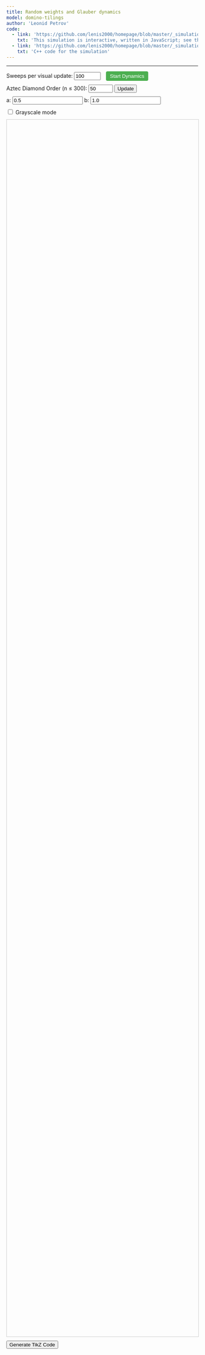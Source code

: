 ```yaml
---
title: Random weights and Glauber dynamics
model: domino-tilings
author: 'Leonid Petrov'
code:
  - link: 'https://github.com/lenis2000/homepage/blob/master/_simulations/domino_tilings/2025-05-09-random-weights-glauber.md'
    txt: 'This simulation is interactive, written in JavaScript; see the source code of this page at the link'
  - link: 'https://github.com/lenis2000/homepage/blob/master/_simulations/domino_tilings/2025-05-09-random-weights-glauber.cpp'
    txt: 'C++ code for the simulation'
---
```


<style>
  /* Basic styling for the SVG and controls */
  #aztec-svg {
    width: 100%;
    height: 80vh;
    border: 1px solid #ccc;
  }
  .controls {
    margin-bottom: 10px;
  }
  #zoom-in-btn, #zoom-out-btn {
    font-weight: bold;
    width: 30px;
    height: 30px;
  }
  #zoom-reset-btn {
    height: 30px;
  }
  #dynamics-btn {
    background-color: #4CAF50;
    color: white;
    padding: 5px 10px;
    border: none;
    border-radius: 4px;
    cursor: pointer;
  }
  #dynamics-btn.running {
    background-color: #f44336;
  }
</style>

<!-- ## About the simulation

##### Shuffling (initial picture)

This simulation demonstrates random domino tilings of an Aztec diamond—a diamond‑shaped union of unit squares. The probability measure is $2\times2$‑periodic with edge‑weights $(a,b)$, as studied by Chhita & Johansson in [Domino tilings of the Aztec diamond with periodic weights](https://arxiv.org/abs/1410.2385). Sampling uses the shuffling algorithm. The original Python implementation by Sunil Chhita has been ported to JavaScript + WebAssembly, and the graphics are rendered with D3.js.

The sampling runs entirely in your browser. For sizes up to about $n\le120$ the sampler is fast; larger $n$ may take noticeable time (hard cap $n=300$ to protect your browser). -->

---

<script src="https://d3js.org/d3.v7.min.js"></script>
<script src="/js/2025-05-09-random-weights-glauber.js"></script>

<!-- Simulation Controls -->
<!-- Dynamics controls – always visible -->
<div class="controls">
  <label for="sweeps-input">Sweeps per visual update:</label>
  <input id="sweeps-input" type="number"
         value="100" min="1" step="1" style="width:70px;">
  <button id="dynamics-btn" style="margin-left:10px;">Start Dynamics</button>
</div>


<div class="controls">
  <label for="n-input">Aztec Diamond Order (n ≤ 300): </label>
  <input id="n-input" type="number" value="50" min="2" step="2" max="300" size="3">
  <button id="update-btn">Update</button>
  <button id="cancel-btn" style="display: none; margin-left: 10px; background-color: #ff5555;">Cancel</button>
</div>

<div class="controls">
  <label for="a-input">a:</label>
  <input id="a-input" type="number" value="0.5" step="0.1">
  <label for="b-input">b:</label>
  <input id="b-input" type="number" value="1.0" step="0.1">
</div>

<div class="controls">
    <input type="checkbox" id="grayscale-checkbox">
  <label for="grayscale-checkbox">Grayscale mode</label>
</div>

<!-- Progress indicator -->
<div id="progress-indicator" style="margin-bottom: 10px; font-weight: bold;"></div>

<div class="row">
  <div class="col-12">
    <svg id="aztec-svg"></svg>
  </div>
</div>

<div style="margin-top: 10px; margin-bottom: 10px;">
  <button id="tikz-btn" class="btn btn-primary">Generate TikZ Code</button>
  <div id="tikz-buttons-container" style="margin-top: 10px; display: none;">
    <button id="copy-tikz-btn" class="btn btn-primary">Copy to Clipboard</button>
    <button id="download-tikz-btn" class="btn btn-primary" style="margin-left: 10px;">Download .tex File</button>
    <span id="copy-success-msg" style="color: green; margin-left: 10px; font-weight: bold; display: none;">Copied!</span>
  </div>
</div>

<!-- TikZ code container that will be updated dynamically -->
<div id="tikz-code-container" style="font-family: 'Courier New', monospace; padding: 15px; border: 1px solid #ccc; border-radius: 4px; background-color: white; white-space: pre; font-size: 14px; max-height: 40vh; overflow-y: auto; margin-top: 15px; margin-bottom: 15px; display: none;"></div>

<script>
// Global variable to cache the simulation sample.
let cachedDominoes = null;
let dynamicsRunning = false;
let dynamicsTimer = null;

// Helper: convert a brightness value (0–255) to a hex grayscale string.
function grayHex(brightness) {
  let hex = Math.round(brightness).toString(16);
  if(hex.length < 2) hex = "0" + hex;
  return "#" + hex + hex + hex;
}

// Pre-compute grayscale palettes for the four original colors.
const palettes = {
"#ff0000": d3.range(0,8).map(i => grayHex(30*i+5)),
"#00ff00": d3.range(0,8).map(i => grayHex(30*i+10)),
"#0000ff": d3.range(0,8).map(i => grayHex(30*i+12)),
"#ffff00": d3.range(0,8).map(i => grayHex(30*i+18))
};

function getPos(d) {
    if (d.w > d.h) {
        return ((Math.floor(d.x) % 8) + 8) % 8;
    } else {
        return ((Math.floor(d.y) % 8) + 8) % 8;
    }
}

function getGrayscaleColor(originalColor, d) {
  let c = d3.color(originalColor);
  if (!c) return originalColor;
  let normHex = c.formatHex().toLowerCase();
  let pos = getPos(d);
  if (palettes[normHex]) {
    return palettes[normHex][pos];
  }
  let r = c.r, g = c.g, b = c.b;
  let lum = Math.round(0.3 * r + 0.59 * g + 0.11 * b);
  let offset = ((pos / 7) - 0.5) * 80;
  let newLum = Math.max(0, Math.min(255, lum + offset));
  return grayHex(newLum);
}

// Wrap exported functions after module is initialized.
Module.onRuntimeInitialized = async function() {
  const simulateAztec = Module.cwrap('simulateAztec', 'number', ['number','number','number'], {async: true});
  const simulateAztecGlauber = Module.cwrap('simulateAztecGlauber', 'number', ['number','number','number','number'], {async: true});
  const freeString = Module.cwrap('freeString', null, ['number']);
  const getProgress = Module.cwrap('getProgress', 'number', []);

  // Add this new function for single Glauber steps
  const performGlauberStep = Module.cwrap('performGlauberStep', 'number', ['number', 'number'], {async: true});
  const performGlauberSteps = Module.cwrap('performGlauberSteps', 'number', ['number','number','number'], {async:true});

  const svg = d3.select("#aztec-svg");
  const progressElem = document.getElementById("progress-indicator");
  const updateBtn = document.getElementById("update-btn");
  const cancelBtn = document.getElementById("cancel-btn");
  const dynamicsBtn = document.getElementById("dynamics-btn");
  let progressInterval;

  // Create zoom behavior
  let initialTransform = {}; // Store initial transform parameters
  const zoom = d3.zoom()
    .scaleExtent([0.1, 50]) // Min and max zoom scale
    .on("zoom", (event) => {
      if (!initialTransform.scale) return; // Skip if no initial transform is set

      // Apply the zoom transformation on top of initial transform
      const group = svg.select("g");
      const t = event.transform;
      group.attr("transform",
        `translate(${initialTransform.translateX * t.k + t.x},${initialTransform.translateY * t.k + t.y}) scale(${initialTransform.scale * t.k})`);
    });

  // Enable zoom on the SVG
  svg.call(zoom);

  // Add double-click to reset zoom
  svg.on("dblclick.zoom", () => {
    svg.transition()
      .duration(750)
      .call(zoom.transform, d3.zoomIdentity);
  });

  // Add zoom controls to the UI
  const controlsContainer = d3.select(".row").insert("div", "div")  // Insert before the SVG container
    .attr("class", "col-12")
    .append("div")
    .attr("class", "controls zoom-controls")
    .style("margin-bottom", "10px");

  controlsContainer.append("span")
    .text("Zoom: ")
    .style("font-weight", "bold");

  controlsContainer.append("button")
    .attr("id", "zoom-in-btn")
    .style("margin-left", "5px")
    .text("+")
    .on("click", () => {
      svg.transition()
        .duration(300)
        .call(zoom.scaleBy, 1.3);
    });

  controlsContainer.append("button")
    .attr("id", "zoom-out-btn")
    .style("margin-left", "5px")
    .text("-")
    .on("click", () => {
      svg.transition()
        .duration(300)
        .call(zoom.scaleBy, 0.7);
    });

  controlsContainer.append("button")
    .attr("id", "zoom-reset-btn")
    .style("margin-left", "5px")
    .text("Reset Zoom")
    .on("click", () => {
      svg.transition()
        .duration(300)
        .call(zoom.transform, d3.zoomIdentity);
    });

  controlsContainer.append("span")
    .style("margin-left", "10px")
    .style("font-style", "italic")
    .style("font-size", "0.9em")
    .text("(You can also use mouse wheel to zoom and drag to pan)");

  // Simulation state
  let simulationActive = false;
  let simulationAbortController = null;

  // Helper function to sleep for ms milliseconds
  function sleep(ms) {
    return new Promise(resolve => setTimeout(resolve, ms));
  }

  function startSimulation() {
    simulationActive = true;
    updateBtn.disabled = true;
    document.getElementById("n-input").disabled = true;
    document.getElementById("a-input").disabled = true;
    document.getElementById("b-input").disabled = true;
    cancelBtn.style.display = 'inline-block';

    simulationAbortController = new AbortController();
  }

  function stopSimulation() {
    simulationActive = false;
    clearInterval(progressInterval);
    updateBtn.disabled = false;
    document.getElementById("n-input").disabled = false;
    document.getElementById("a-input").disabled = false;
    document.getElementById("b-input").disabled = false;
    cancelBtn.style.display = 'none';
    progressElem.innerText = "Simulation cancelled";

    if (simulationAbortController) {
      simulationAbortController.abort();
      simulationAbortController = null;
    }
  }

  function startProgressPolling() {
    progressElem.innerText = "Sampling... (0%)";
    progressInterval = setInterval(() => {
      if (!simulationActive) {
        clearInterval(progressInterval);
        return;
      }

      const progress = getProgress();
      progressElem.innerText = "Sampling... (" + progress + "%)";
      if (progress >= 100) clearInterval(progressInterval);
    }, 100);
  }

// --- helper: run nSteps Glauber flips with current a,b and redraw ---
async function advanceDynamics(nSteps) {
  const aVal = parseFloat(document.getElementById('a-input').value);
  const bVal = parseFloat(document.getElementById('b-input').value);

  const ptr   = await performGlauberSteps(aVal, bVal, nSteps);
  const json  = Module.UTF8ToString(ptr);
  freeString(ptr);

  cachedDominoes = JSON.parse(json);
  updateDominoesVisualization();          // redraw
  return nSteps;                           // tell caller how many steps ran
}


  // Function to start/stop real-time Glauber dynamics
  async function toggleDynamics() {
    if (dynamicsRunning) {
      // Stop dynamics
      clearInterval(dynamicsTimer);
      dynamicsTimer = null;
      dynamicsRunning = false;
      dynamicsBtn.textContent = "Start Dynamics";
      dynamicsBtn.classList.remove("running");
      progressElem.innerText = "";

      // Re-enable controls
      document.getElementById("sweeps-input").disabled = false;
      document.getElementById("n-input").disabled = false;
      document.getElementById("a-input").disabled = false;
      document.getElementById("b-input").disabled = false;
      updateBtn.disabled = false;
    } else {
      // Start dynamics
      if (!cachedDominoes) {
        alert("Please generate a tiling first before starting dynamics.");
        return;
      }

      dynamicsRunning = true;
      dynamicsBtn.textContent = "Stop Dynamics";
      dynamicsBtn.classList.add("running");
      progressElem.innerText = "";

      // Only disable new sample inputs, leave sweeps/a/b editable
      document.getElementById("n-input").disabled = true;
      updateBtn.disabled = true;

          // ---- FIRST update *before* timer starts ----
          const firstSteps   = Math.max(1,
            parseInt(document.getElementById('sweeps-input').value, 10) || 1);

          let stepCount      = await advanceDynamics(firstSteps);   // runs once
          progressElem.innerText = "";


      // Start the dynamics timer - perform steps and update visualization
      const updateInterval = 100; // ms between screen draws

      // every update interval:
dynamicsTimer = setInterval(async () => {
  const stepsPerUpdate = Math.max(
        1, parseInt(document.getElementById('sweeps-input').value,10)||1);
  const aVal = parseFloat(document.getElementById('a-input').value);
  const bVal = parseFloat(document.getElementById('b-input').value);

  const ptr = await performGlauberSteps(aVal, bVal, stepsPerUpdate);
  const jsonStr = Module.UTF8ToString(ptr);  freeString(ptr);
  cachedDominoes = JSON.parse(jsonStr);

  updateDominoesVisualization();
  stepCount += stepsPerUpdate;
  progressElem.innerText = "";
}, updateInterval);
    }
  }

  // Function to update just the visualization without resampling
  function updateDominoesVisualization() {
    if (!cachedDominoes) return;

    const useGrayscale = document.getElementById("grayscale-checkbox").checked;

    // Update existing rectangles
    const rects = svg.select("g").selectAll("rect").data(cachedDominoes);

    // Update attributes that might have changed
    rects.attr("fill", d => useGrayscale ? getGrayscaleColor(d.color, d) : d.color)
         .attr("x", d => d.x)
         .attr("y", d => d.y)
         .attr("width", d => d.w)
         .attr("height", d => d.h);
  }

  async function updateVisualization(n) {
    // First, stop any running dynamics
    if (dynamicsRunning) {
      clearInterval(dynamicsTimer);
      dynamicsTimer = null;
      dynamicsRunning = false;
      dynamicsBtn.textContent = "Start Dynamics";
      dynamicsBtn.classList.remove("running");
    }

    svg.selectAll("g").remove();
    startSimulation();
    startProgressPolling();

    const signal = simulationAbortController.signal;

    // Hide the TikZ code container if it's visible
    const codeContainer = document.getElementById('tikz-code-container');
    if (codeContainer) {
      codeContainer.style.display = 'none';
    }

    // Hide the buttons container
    const buttonsContainer = document.getElementById('tikz-buttons-container');
    if (buttonsContainer) {
      buttonsContainer.style.display = 'none';
    }

    // Allow UI to update before starting heavy computation
    await sleep(50);
    if (signal.aborted) return;

    const aVal = parseFloat(document.getElementById("a-input").value);
    const bVal = parseFloat(document.getElementById("b-input").value);
    const useGrayscale = document.getElementById("grayscale-checkbox").checked;

    // Run simulation with periodic yielding to keep UI responsive
    try {
      // always take an exact shuffling sample
      let ptr = await simulateAztec(n, aVal, bVal);


      if (signal.aborted) {
        if (ptr) freeString(ptr);
        return;
      }

      // Allow UI thread to breathe
      await sleep(10);
      if (signal.aborted) {
        if (ptr) freeString(ptr);
        return;
      }

      const jsonStr = Module.UTF8ToString(ptr);
      freeString(ptr);

      if (signal.aborted) return;

      // Allow UI thread to breathe before parsing
      await sleep(10);
      if (signal.aborted) return;

      let dominoes;
      try {
        dominoes = JSON.parse(jsonStr);
      } catch (e) {
        console.error("Error parsing JSON:", e, jsonStr);
        if (simulationActive) {
          progressElem.innerText = "Error during sampling";
        }
        clearInterval(progressInterval);
        return;
      }

      if (signal.aborted) return;

      cachedDominoes = dominoes;

      const minX = d3.min(dominoes, d => d.x);
      const minY = d3.min(dominoes, d => d.y);
      const maxX = d3.max(dominoes, d => d.x + d.w);
      const maxY = d3.max(dominoes, d => d.y + d.h);
      const widthDominoes = maxX - minX;
      const heightDominoes = maxY - minY;

      // Allow UI thread to breathe before rendering
      await sleep(10);
      if (signal.aborted) return;

      const bbox = svg.node().getBoundingClientRect();
      const svgWidth = bbox.width;
      const svgHeight = bbox.height;
      svg.attr("viewBox", "0 0 " + svgWidth + " " + svgHeight);

      const scale = Math.min(svgWidth / widthDominoes, svgHeight / heightDominoes) * 0.9;
      const translateX = (svgWidth - widthDominoes * scale) / 2 - minX * scale;
      const translateY = (svgHeight - heightDominoes * scale) / 2 - minY * scale;

      // Store the initial transform parameters for zoom behavior
      initialTransform = {
        translateX: translateX,
        translateY: translateY,
        scale: scale
      };

      // Reset the zoom transform when creating a new visualization
      svg.call(zoom.transform, d3.zoomIdentity);

      const group = svg.append("g")
                       .attr("transform", "translate(" + translateX + "," + translateY + ") scale(" + scale + ")");

      // Render dominoes in batches to keep UI responsive
      const BATCH_SIZE = 200;

      for (let i = 0; i < dominoes.length && simulationActive; i += BATCH_SIZE) {
        if (signal.aborted) return;

        const batch = dominoes.slice(i, i + BATCH_SIZE);

        group.selectAll("rect.batch" + i)
             .data(batch)
             .enter()
             .append("rect")
             .attr("x", d => d.x)
             .attr("y", d => d.y)
             .attr("width", d => d.w)
             .attr("height", d => d.h)
             .attr("fill", d => useGrayscale ? getGrayscaleColor(d.color, d) : d.color)
             .attr("stroke", "#000")
             .attr("stroke-width", 0.5);

        // Yield to UI thread after each batch
        if (i + BATCH_SIZE < dominoes.length) {
          await sleep(0);
          if (signal.aborted) return;
        }
      }

      // Only update if not aborted
      if (!signal.aborted) {
        progressElem.innerText = "";
        updateBtn.disabled = false;
        document.getElementById("n-input").disabled = false;
        document.getElementById("a-input").disabled = false;
        document.getElementById("b-input").disabled = false;
        cancelBtn.style.display = 'none';
        simulationActive = false;
      }
    } catch (error) {
      console.error("Simulation error:", error);
      if (simulationActive) {
        progressElem.innerText = "Error during simulation";
      }
      stopSimulation();
    }
  }

  document.getElementById("update-btn").addEventListener("click", () => {
    const n = parseInt(document.getElementById("n-input").value, 10);
    if (isNaN(n) || n < 2 || n > 300 || n % 2 !== 0) {
      alert("Please enter a valid even number n, 2 ≤ n ≤ 300.");
      return;
    }
    updateVisualization(n);
  });

  // Add cancel button event listener
  document.getElementById("cancel-btn").addEventListener("click", stopSimulation);

  // Add dynamics button event listener
  document.getElementById("dynamics-btn").addEventListener("click", toggleDynamics);

  document.getElementById("grayscale-checkbox").addEventListener("change", () => {
    const useGrayscale = document.getElementById("grayscale-checkbox").checked;
    if (cachedDominoes) {
      d3.select("#aztec-svg").select("g").selectAll("rect")
        .attr("fill", d => useGrayscale ? getGrayscaleColor(d.color, d) : d.color);
    }
  });


  // Function to convert SVG dominoes to TikZ code
  function svgToTikZ() {
    if (!cachedDominoes || cachedDominoes.length === 0) {
      alert("Please generate a domino tiling first.");
      return;
    }

    const useGrayscale = document.getElementById("grayscale-checkbox").checked;

    // Convert domino objects to rectangle objects with the format needed for TikZ conversion
    const rectangles = cachedDominoes.map(domino => {
      return {
        x: domino.x / 100,
        y: domino.y / 100,
        width: domino.w / 100,
        height: domino.h / 100,
        fill: useGrayscale ? getGrayscaleColor(domino.color, domino) : domino.color,
        stroke: "black",
        strokeWidth: 0.45 // Scaled down
      };
    });

    // Find the bounds of the drawing
    let minX = Infinity, maxX = -Infinity, minY = Infinity, maxY = -Infinity;

    // Process rectangles
    for (const rect of rectangles) {
      minX = Math.min(minX, rect.x);
      maxX = Math.max(maxX, rect.x + rect.width);
      minY = Math.min(minY, rect.y);
      maxY = Math.max(maxY, rect.y + rect.height);
    }

    // Calculate a good scale factor
    const width = maxX - minX;
    const height = maxY - minY;
    const maxDimension = Math.max(width, height);
    const scaleFactor = 15.0 / maxDimension;

    // Get current parameters
    const n = parseInt(document.getElementById("n-input").value, 10);
    const a = parseFloat(document.getElementById("a-input").value);
    const b = parseFloat(document.getElementById("b-input").value);

    // Generate TikZ code
    let tikzCode = `\\documentclass{standalone}
\\usepackage{tikz}
\\usepackage{xcolor}

% Define colors to match SVG
\\definecolor{svggreen}{RGB}{0, 128, 0}
\\definecolor{svgred}{RGB}{255, 0, 0}
\\definecolor{svgyellow}{RGB}{255, 255, 0}
\\definecolor{svgblue}{RGB}{0, 0, 255}

\\begin{document}
% Aztec Diamond with 2x2 periodic weights
% n = ${n}, a = ${a}, b = ${b}, grayscale = ${useGrayscale}
% sample obtained by Glauber dynamics
\\begin{tikzpicture}[scale=${scaleFactor.toFixed(6)}]  % Calculated scale

% Dominoes (rectangles)
`;

    // Add rectangles to TikZ code
    rectangles.forEach(rect => {
      // Map SVG colors to TikZ colors
      let fillColor = rect.fill;
      if (!useGrayscale) {
        if (fillColor === '#00ff00') fillColor = 'svggreen';
        else if (fillColor === '#ff0000') fillColor = 'svgred';
        else if (fillColor === '#ffff00') fillColor = 'svgyellow';
        else if (fillColor === '#0000ff') fillColor = 'svgblue';
      }

      if (fillColor.startsWith('#')) {
        // For grayscale mode or other hex colors, extract the intensity and use it
        const intensity = parseInt(fillColor.substring(1, 3), 16);
        fillColor = `black!${Math.round((intensity/255)*100)}`;
      }

      // Shift coordinates to keep everything positive
      const x1 = rect.x - minX;
      const y1 = maxY - rect.y - rect.height;  // Invert y and adjust for height
      const x2 = rect.x - minX + rect.width;
      const y2 = maxY - rect.y;

      tikzCode += `\\filldraw[fill=${fillColor}, draw=black, line width=${rect.strokeWidth}pt] `;
      tikzCode += `(${x1.toFixed(2)}, ${y1.toFixed(2)}) rectangle (${x2.toFixed(2)}, ${y2.toFixed(2)});\n`;
    });

    tikzCode += `
\\end{tikzpicture}
\\end{document}`;

    // Update the TikZ code in the code container
    const tikzCodeContainer = document.getElementById('tikz-code-container');
    if (tikzCodeContainer) {
      tikzCodeContainer.textContent = tikzCode;
      tikzCodeContainer.style.display = 'block';
    } else {
      console.error("TikZ code container not found");
    }

    // Show the copy/download buttons
    const buttonsContainer = document.getElementById('tikz-buttons-container');
    if (buttonsContainer) {
      buttonsContainer.style.display = 'block';
    }
  }

  // Add event listeners for the TikZ buttons
  document.getElementById("tikz-btn").addEventListener("click", function() {
    svgToTikZ();
  });

  // Add event listener for the copy button
  document.getElementById("copy-tikz-btn").addEventListener("click", function() {
    const codeContainer = document.getElementById('tikz-code-container');
    const successMsg = document.getElementById('copy-success-msg');

    // Create a text area to copy from (more reliable cross-browser)
    const textArea = document.createElement('textarea');
    textArea.value = codeContainer.textContent;
    textArea.style.position = 'fixed';  // Prevent scrolling to bottom
    document.body.appendChild(textArea);
    textArea.select();

    try {
      document.execCommand('copy');
      successMsg.style.display = 'inline';
      setTimeout(() => {
        successMsg.style.display = 'none';
      }, 2000);
    } catch (err) {
      alert('Failed to copy to clipboard. Please try again or select and copy manually.');
    }

    document.body.removeChild(textArea);
  });

  // Add event listener for the download button
  document.getElementById("download-tikz-btn").addEventListener("click", function() {
    const codeContainer = document.getElementById('tikz-code-container');
    const n = parseInt(document.getElementById("n-input").value, 10);
    const a = parseFloat(document.getElementById("a-input").value);
    const b = parseFloat(document.getElementById("b-input").value);
    const algo = "glauber";

    const blob = new Blob([codeContainer.textContent], { type: 'text/plain' });
    const fileNameBase = `aztec_periodic_${algo}_n${n}_a${a}_b${b}`;
    const downloadLink = document.createElement('a');
    downloadLink.download = `${fileNameBase.replace(/\./g, "_")}_tikz.tex`;
    downloadLink.href = URL.createObjectURL(blob);
    downloadLink.click();
    URL.revokeObjectURL(downloadLink.href);
  });

  const initialN = parseInt(document.getElementById("n-input").value, 10);
  updateVisualization(initialN);
};
</script>
